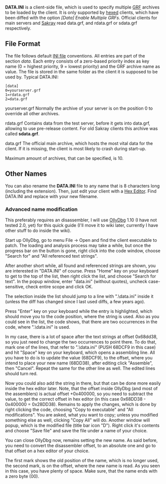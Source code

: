 **DATA.INI** is a client-side file, which is used to specify multiple [GRF](GRF) archives to be loaded by the client. It is only supported by [hexed](Hexing) clients, which have been diffed with the option *\[Data\] Enable Multiple GRFs*. Official clients for main servers and [Sakray](Sakray) read data.grf, and rdata.grf or sdata.grf respectively.

File Format
-----------

The file follows default [INI file](http://en.wikipedia.org/wiki/INI_file) conventions. All entries are part of the section *data*. Each entry consists of a zero-based priority index as key name (0 = highest priority, 9 = lowest priority) and the GRF archive name as value. The file is stored in the same folder as the client it is supposed to be used by. Typical DATA.INI:

    [data]
    0=yourserver.grf
    1=rdata.grf
    2=data.grf

yourserver.grf
Normally the archive of your server is on the position 0 to override all other archives.

rdata.grf
Contains data from the test server, before it gets into data.grf, allowing to use pre-release content. For old Sakray clients this archive was called **sdata.grf**.

data.grf
The official main archive, which hosts the most vital data for the client. If it is missing, the client is most likely to crash during start-up.

Maximum amount of archives, that can be specified, is 10.

Other Names
-----------

You can also rename the **DATA.INI** file to any name that is 8 characters long (including the extension). Then, just edit your client with a [Hex Editor](Hex-Editor). Find DATA.INI and replace with your new filename.

### Advanced name modification

This preferably requires an disassembler, I will use [OllyDbg](http://www.ollydbg.de/) 1.10 (I have not tested 2.0, yet) for this quick guide (I'll move it to wiki later, currently I have other stuff to do inside the wiki).

Start up OllyDbg, go to menu File -&gt; Open and find the client executable to patch. The loading and analysis process may take a while, but once the progress bar on the button is gone, right click into the code window, choose "Search for" and "All referenced text strings".


After another short while, all found and referenced strings are shown, you are interested in "DATA.INI" of course. Press "Home" key on your keyboard to get to the top of the list, then right click the list, and choose "Search for text". In the popup window, enter "data.ini" (without quotes), uncheck case-sensitive, check entire scope and click OK.

The selection inside the list should jump to a line with ".\\data.ini" inside it (unless the diff has changed since I last used diffs, a few years ago).


Press "Enter" key on your keyboard while the entry is highlighted, which should move you to the code position, where the string is used. Also as you could see in the list, the code shows, that there are two occurrences in the code, where ".\\data.ini" is used.


In my case, there is a lot of space after the text strings at offset 0x68dd38, so you just need to change the two occurrences to point there. To do that, mark one of the lines, that refer to ".\\data.ini" (PUSH 68DCF9 in this case) and hit "Space" key on your keyboard, which opens a assembling line. All you have to do is to update the value (68DCF9), to the offset, where you intend to place your new name (68DD38), after editing click "Assemble", then "Cancel". Repeat the same for the other line as well. The edited lines should turn red.

Now you could also add the string in there, but that can be done more easily inside the hex editor later. Note, that the offset inside OllyDbg (and most of the assemblers) is actual offset +0x400000, so you need to subtract the value, to get the correct offset in hex editor (in this case 0x68DD38 - 0x400000 = 0x28DD38). Remains to apply the changes, which is done by right clicking the code, choosing "Copy to executable" and "All modifications". You are asked, what you want to copy; unless you modified something else as well, clicking "Copy All" will do. Another window will popup, which is the modified file (title bar icon "D"). Right click it's contents and choose "Save file" and save the file under a name of your choice.


You can close OllyDbg now, remains setting the new name. As said before, you need to convert the disassembler offset, to an absolute one and go to that offset on a hex editor of your choice.


The first mark shows the old position of the name, which is no longer used, the second mark, is on the offset, where the new name is read. As you seen in this case, you have plenty of space. Make sure, that the name ends with a zero byte (00).